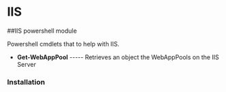 # IIS
##IIS powershell module

Powershell cmdlets that to help with IIS. 

* **Get-WebAppPool**  ----- Retrieves an object the WebAppPools on the IIS Server   

### Installation


